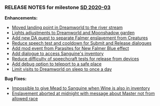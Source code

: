 ### RELEASE NOTES for milestone [SD 2020-03](https://github.com/SkyrimLL/SDPlus/milestone/70?closed=1) 
**Enhancements:** 
- [Moved landing point in Dreamworld to the river stream](https://github.com/SkyrimLL/SDPlus/issues/1009)
- [Lights adjustments to Dreamworld and Moonshadow garden](https://github.com/SkyrimLL/SDPlus/issues/1008)
- [Add new DA quest to separate Falmer enslavement from Creatures](https://github.com/SkyrimLL/SDPlus/issues/1005)
- [Reduce speech test and cooldown for Submit and Release dialogues](https://github.com/SkyrimLL/SDPlus/issues/1004)
- [Add mod event from Parasites for New Falmer Blue effect](https://github.com/SkyrimLL/SDPlus/issues/1003)
- [Add dialogue to access Sanguine's inventory](https://github.com/SkyrimLL/SDPlus/issues/996)
- [Reduce difficulty of speechcraft tests for release from devices](https://github.com/SkyrimLL/SDPlus/issues/991)
- [Add debug option to teleport to a safe place](https://github.com/SkyrimLL/SDPlus/issues/986)
- [Limit visits to Dreamworld on sleep to once a day](https://github.com/SkyrimLL/SDPlus/issues/937)

**Bug Fixes:** 
- [Impossible to give Mead to Sanguine when Wine is also in inventory](https://github.com/SkyrimLL/SDPlus/issues/997)
- [Enslavement aborted at midnight with message about Master not from allowed race](https://github.com/SkyrimLL/SDPlus/issues/990)

